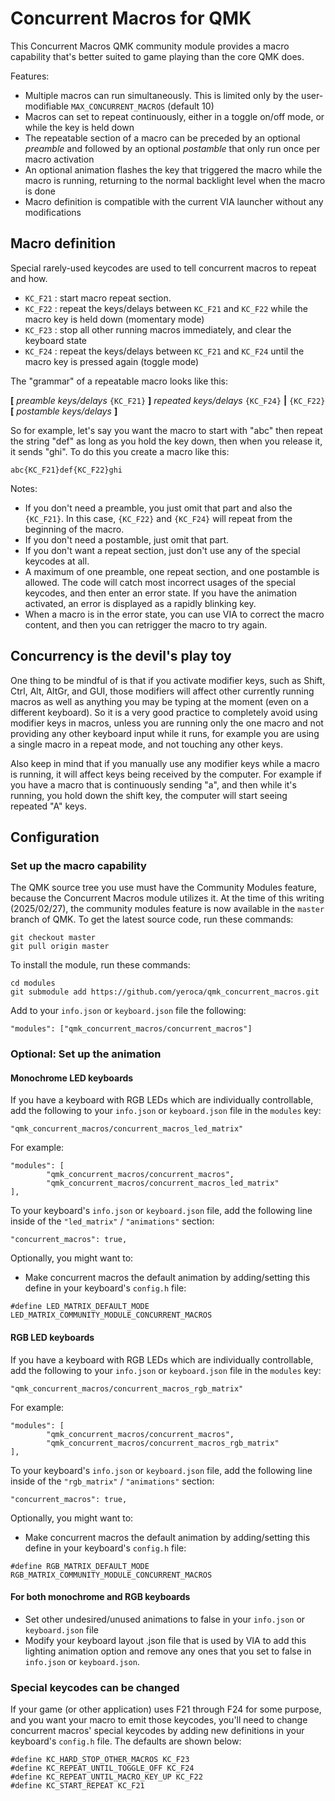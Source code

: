 # Concurrent Macros for QMK

This Concurrent Macros QMK community module provides a macro capability that's better suited to game playing than the core QMK does.

Features:
 * Multiple macros can run simultaneously.  This is limited only by the user-modifiable `MAX_CONCURRENT_MACROS` (default 10)
 * Macros can set to repeat continuously, either in a toggle on/off mode, or while the key is held down
 * The repeatable section of a macro can be preceded by an optional _preamble_ and followed by an optional _postamble_ that only run once per macro activation
 * An optional animation flashes the key that triggered the macro while the macro is running, returning to the normal backlight level when the macro is done
 * Macro definition is compatible with the current VIA launcher without any modifications

## Macro definition

Special rarely-used keycodes are used to tell concurrent macros to repeat and how.
 * `KC_F21` : start macro repeat section.
 * `KC_F22` : repeat the keys/delays between `KC_F21` and `KC_F22` while the macro key is held down (momentary mode)
 * `KC_F23` : stop all other running macros immediately, and clear the keyboard state
 * `KC_F24` : repeat the keys/delays between `KC_F21` and `KC_F24` until the macro key is pressed again (toggle mode)

The "grammar" of a repeatable macro looks like this:

__[__ *preamble keys/delays* `{KC_F21}` __]__ *repeated keys/delays* `{KC_F24}` __|__ `{KC_F22}`__[__ *postamble keys/delays* __]__

So for example, let's say you want the macro to start with "abc" then repeat the string "def" as long as you hold the key down, then when you release it, it sends "ghi".  To do this you create a macro like this:

`abc{KC_F21}def{KC_F22}ghi`

Notes:

 * If you don't need a preamble, you just omit that part and also the  `{KC_F21}`.  In this case, `{KC_F22}` and `{KC_F24}` will repeat from the beginning of the macro.
 * If you don't need a postamble, just omit that part.
 * If you don't want a repeat section, just don't use any of the special keycodes at all.
 * A maximum of one preamble, one repeat section, and one postamble is allowed.  The code will catch most incorrect usages of the special keycodes, and then enter an error state.  If you have the animation activated, an error is displayed as a rapidly blinking key.
 * When a macro is in the error state, you can use VIA to correct the macro content, and then you can retrigger the macro to try again.


## Concurrency is the devil's play toy

One thing to be mindful of is that if you activate modifier keys, such as Shift, Ctrl, Alt, AltGr, and GUI, those modifiers will affect other currently running macros as well as anything you may be typing at the moment (even on a different keyboard).  So it is a very good practice to completely avoid using modifier keys in macros, unless you are running only the one macro and not providing any other keyboard input while it runs, for example you are using a single macro in a repeat mode, and not touching any other keys.

Also keep in mind that if you manually use any modifier keys while a macro is running, it will affect keys being received by the computer.  For example if you have a macro that is continuously sending "a", and then while it's running, you hold down the shift key, the computer will start seeing repeated "A" keys.

## Configuration

### Set up the macro capability

The QMK source tree you use must have the Community Modules feature, because the Concurrent Macros module utilizes it.  At the time of this writing (2025/02/27), the community modules feature is now available in the `master` branch of QMK.  To get the latest source code, run these commands:

```
git checkout master
git pull origin master
```

To install the module, run these commands:

```
cd modules
git submodule add https://github.com/yeroca/qmk_concurrent_macros.git
```

Add to your `info.json` or `keyboard.json` file the following:
```
"modules": ["qmk_concurrent_macros/concurrent_macros"]
```

### Optional: Set up the animation

#### Monochrome LED keyboards

If you have a keyboard with RGB LEDs which are individually controllable, add the following to your `info.json` or `keyboard.json` file in the `modules` key:
```
"qmk_concurrent_macros/concurrent_macros_led_matrix"
```
For example:
```
"modules": [
        "qmk_concurrent_macros/concurrent_macros",
        "qmk_concurrent_macros/concurrent_macros_led_matrix"
],
```

To your keyboard's `info.json` or `keyboard.json` file, add the following line inside of the `"led_matrix"` / `"animations"` section:
```
"concurrent_macros": true,
```

Optionally, you might want to:

 * Make concurrent macros the default animation by adding/setting this define in your keyboard's `config.h` file:

```
#define LED_MATRIX_DEFAULT_MODE LED_MATRIX_COMMUNITY_MODULE_CONCURRENT_MACROS
```

#### RGB LED keyboards

If you have a keyboard with RGB LEDs which are individually controllable, add the following to your `info.json` or `keyboard.json` file in the `modules` key:
```
"qmk_concurrent_macros/concurrent_macros_rgb_matrix"
```
For example:
```
"modules": [
        "qmk_concurrent_macros/concurrent_macros",
        "qmk_concurrent_macros/concurrent_macros_rgb_matrix"
],
```

To your keyboard's `info.json` or `keyboard.json` file, add the following line inside of the `"rgb_matrix"` / `"animations"` section:
```
"concurrent_macros": true,
```

Optionally, you might want to:

 * Make concurrent macros the default animation by adding/setting this define in your keyboard's `config.h` file:

```
#define RGB_MATRIX_DEFAULT_MODE RGB_MATRIX_COMMUNITY_MODULE_CONCURRENT_MACROS
```

#### For both monochrome and RGB keyboards

 * Set other undesired/unused animations to false in your `info.json` or `keyboard.json` file
 * Modify your keyboard layout .json file that is used by VIA to add this lighting animation option and remove any ones that you set to false in `info.json` or `keyboard.json`.


### Special keycodes can be changed

If your game (or other application) uses F21 through F24 for some purpose, and you want your macro to emit those keycodes, you'll need to change concurrent macros' special keycodes by adding new definitions in your keyboard's `config.h` file.  The defaults are shown below:
```
#define KC_HARD_STOP_OTHER_MACROS KC_F23
#define KC_REPEAT_UNTIL_TOGGLE_OFF KC_F24
#define KC_REPEAT_UNTIL_MACRO_KEY_UP KC_F22
#define KC_START_REPEAT KC_F21
```


